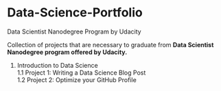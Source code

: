 # Data-Science-Portfolio
Data Scientist Nanodegree Program by Udacity

Collection of projects that are necessary to graduate from **Data Scientist Nanodegree program offered by Udacity.**

1. Introduction to Data Science  
  1.1 Project 1: Writing a Data Science Blog Post  
  1.2 Project 2: Optimize your GitHub Profile
